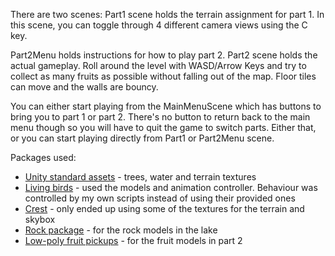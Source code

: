 ﻿There are two scenes: Part1 scene holds the terrain assignment for part 1. In this scene, you can
toggle through 4 different camera views using the C key.

Part2Menu holds instructions for how to play part 2. Part2 scene holds the actual gameplay. Roll
around the level with WASD/Arrow Keys and try to collect as many fruits as possible without falling
out of the map. Floor tiles can move and the walls are bouncy.

You can either start playing from the MainMenuScene which has buttons to bring you to part 1 or part 2.
There's no button to return back to the main menu though so you will have to quit the game to switch parts.
Either that, or you can start playing directly from Part1 or Part2Menu scene.

Packages used:
* [Unity standard assets](https://github.com/anuflo/Unity-Standard-Assets) - trees, water and terrain textures
* [Living birds](https://assetstore.unity.com/packages/3d/characters/animals/birds/living-birds-15649) - used the models and animation controller. Behaviour was controlled by my own scripts instead of using their provided ones
* [Crest](https://github.com/wave-harmonic/crest) - only ended up using some of the textures for the terrain and skybox
* [Rock package](https://assetstore.unity.com/packages/3d/props/exterior/rock-package-118182) - for the rock models in the lake 
* [Low-poly fruit pickups](https://assetstore.unity.com/packages/3d/props/food/low-poly-fruit-pickups-98135) - for the fruit models in part 2